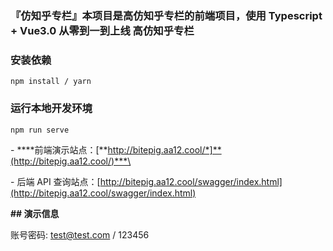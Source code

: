 ### 『仿知乎专栏』本项目是高仿知乎专栏的前端项目，使用 Typescript + Vue3.0 从零到一到上线 高仿知乎专栏

### 安装依赖

```
npm install / yarn
```

### 运行本地开发环境

```
npm run serve
```

\- ***\*前端演示站点：[**http://bitepig.aa12.cool/*]**(http://bitepig.aa12.cool/)***\

\- 后端 API 查询站点：[http://bitepig.aa12.cool/swagger/index.html](http://bitepig.aa12.cool/swagger/index.html)

**## 演示信息**

账号密码: test@test.com / 123456

